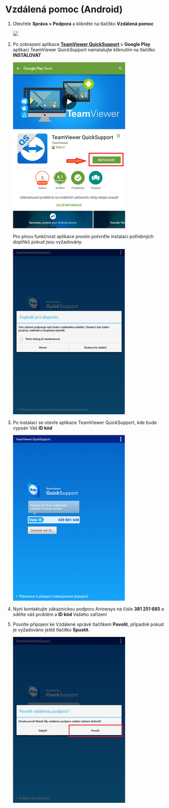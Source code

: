# Vzdálená pomoc \(Android\)

1. Otevřete **Správa &gt; Podpora** a klikněte na tlačítko **Vzdálená pomoc**

   ![](/assets/SPRÁVA-PODPORA.jpg)

2. Po zobrazení aplikace [**TeamViewer QuickSupport**](https://play.google.com/store/apps/details?id=com.teamviewer.quicksupport.market&hl=cs) v **Google Play** aplikaci TeamViewer QuickSupport nainstalujte kliknutím na tlačítko **INSTALOVAT**

   ![](Support2.png)

   Pro plnou funkčnost aplikace prosím potvrďte instalaci potřebných doplňků pokud jsou vyžadovány.

   ![](Support3.png)

3. Po instalaci se otevře aplikace TeamViewer QuickSupport, kde bude vypsán Váš **ID kód**

   ![](support4.png)

4. Nyní kontaktujte zákaznickou podporu Arrowsys na čísle **381 251 685** a sdělte váš problém a **ID kód** Vašeho zařízení

5. Povolte připojení ke Vzdálené správě tlačítkem **Povolit**, případně pokud je vyžadováno ještě tlačítko **Spustit**.

   ![](support5.png)



